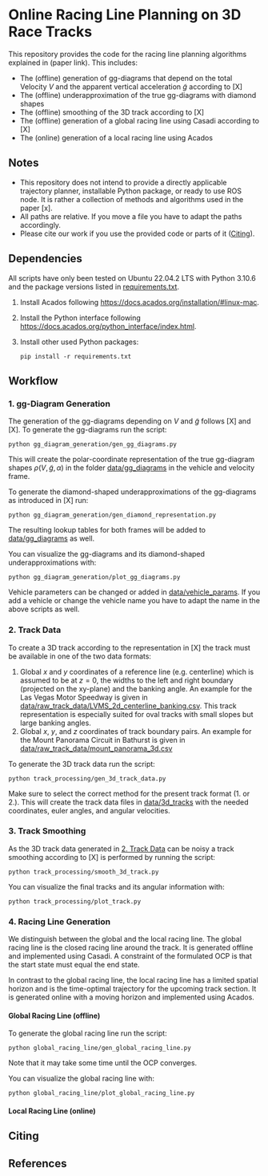 # Online Racing Line Planning on 3D Race Tracks
This repository provides the code for the racing line planning algorithms explained in (paper link).
This includes: 

- The (offline) generation of gg-diagrams that depend on the total Velocity $V$ and the apparent vertical acceleration $\tilde{g}$ according to [X]
- The (offline) underapproximation of the true gg-diagrams with diamond shapes
- The (offline) smoothing of the 3D track according to [X]
- The (offline) generation of a global racing line using Casadi according to [X]
- The (online) generation of a local racing line using Acados

## Notes

- This repository does not intend to provide a directly applicable trajectory planner, installable Python package, or ready to use ROS node. It is rather a collection of methods and algorithms used in the paper [x].
- All paths are relative. If you move a file you have to adapt the paths accordingly.
- Please cite our work if you use the provided code or parts of it ([Citing](#citing)). 

## Dependencies
All scripts have only been tested on Ubuntu 22.04.2 LTS with Python 3.10.6 and the package versions listed in [requirements.txt](requirements.txt).

1. Install Acados following https://docs.acados.org/installation/#linux-mac.

2. Install the Python interface following https://docs.acados.org/python_interface/index.html.

3. Install other used Python packages:
    ```
    pip install -r requirements.txt
    ```

## Workflow

### 1. gg-Diagram Generation
The generation of the gg-diagrams depending on $V$ and $\tilde{g}$ follows [X] and [X]. To generate the gg-diagrams run the script:
 ```
 python gg_diagram_generation/gen_gg_diagrams.py
 ```
This will create the polar-coordinate representation of the true gg-diagram shapes $\rho(V, \tilde{g}, \alpha)$ in the folder [data/gg_diagrams](data/gg_diagrams) in the vehicle and velocity frame.

To generate the diamond-shaped underapproximations of the gg-diagrams as introduced in [X] run:
```
python gg_diagram_generation/gen_diamond_representation.py
```
The resulting lookup tables for both frames will be added to [data/gg_diagrams](data/gg_diagrams) as well.

You can visualize the gg-diagrams and its diamond-shaped underapproximations with:
```
python gg_diagram_generation/plot_gg_diagrams.py
```

Vehicle parameters can be changed or added in [data/vehicle_params](data/vehicle_params). If you add a vehicle or change the vehicle name you have to adapt the name in the above scripts as well.

### 2. Track Data
To create a 3D track according to the representation in [X] the track must be available in one of the two data formats:

1. Global $x$ and $y$ coordinates of a reference line (e.g. centerline) which is assumed to be at $z=0$, the widths to the left and right boundary (projected on the xy-plane) and the banking angle. An example for the Las Vegas Motor Speedway is given in [data/raw_track_data/LVMS_2d_centerline_banking.csv](data/raw_track_data/LVMS_2d_centerline_banking.csv). This track representation is especially suited for oval tracks with small slopes but large banking angles.
2. Global $x$, $y$, and $z$ coordinates of track boundary pairs. An example for the Mount Panorama Circuit in Bathurst is given in [data/raw_track_data/mount_panorama_3d.csv](data/raw_track_data/mount_panorama_bounds_3d.csv)

To generate the 3D track data run the script:
```
python track_processing/gen_3d_track_data.py
```
Make sure to select the correct method for the present track format (1. or 2.). This will create the track data files in [data/3d_tracks](data/3d_tracks) with the needed coordinates, euler angles, and angular velocities.

### 3. Track Smoothing
As the 3D track data generated in [2. Track Data](track-data) can be noisy a track smoothing according to [X] is performed by running the script:
```
python track_processing/smooth_3d_track.py
```
You can visualize the final tracks and its angular information with:
```
python track_processing/plot_track.py
```

### 4. Racing Line Generation
We distinguish between the global and the local racing line. The global racing line is the closed racing line around the track. It is generated offline and implemented using Casadi. A constraint of the formulated OCP is that the start state must equal the end state.

In contrast to the global racing line, the local racing line has a limited spatial horizon and is the time-optimal trajectory for the upcoming track section. It is generated online with a moving horizon and implemented using Acados.
#### Global Racing Line (offline)
To generate the global racing line run the script: 
```
python global_racing_line/gen_global_racing_line.py
```
Note that it may take some time until the OCP converges.

You can visualize the global racing line with:
```
python global_racing_line/plot_global_racing_line.py
```

#### Local Racing Line (online)

## Citing


## References
